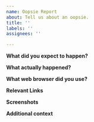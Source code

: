```yaml
---
name: Oopsie Report
about: Tell us about an oopsie.
title: ''
labels: ''
assignees: ''

---
```


**What did you expect to happen?**

**What actually happened?**

**What web browser did you use?**

**Relevant Links**

**Screenshots**

**Additional context**
